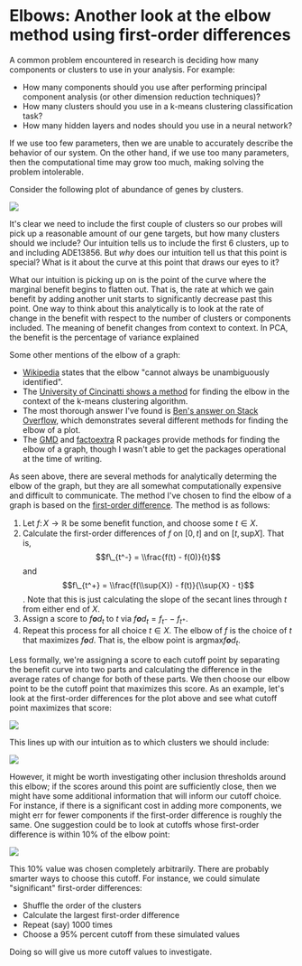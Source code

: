 Elbows: Another look at the elbow method using first-order differences
================

A common problem encountered in research is deciding how many components or clusters to use in your analysis. For example:

-   How many components should you use after performing principal component analysis (or other dimension reduction techniques)?
-   How many clusters should you use in a k-means clustering classification task?
-   How many hidden layers and nodes should you use in a neural network?

If we use too few parameters, then we are unable to accurately describe the behavior of our system. On the other hand, if we use too many parameters, then the computational time may grow too much, making solving the problem intolerable.

Consider the following plot of abundance of genes by clusters.

<img src="elbows_files/figure-markdown_github/unnamed-chunk-2-1.png" style="display: block; margin: auto;" />

It's clear we need to include the first couple of clusters so our probes will pick up a reasonable amount of our gene targets, but how many clusters should we include? Our intuition tells us to include the first 6 clusters, up to and including ADE13856. But *why* does our intuition tell us that this point is special? What is it about the curve at this point that draws our eyes to it?

What our intuition is picking up on is the point of the curve where the marginal benefit begins to flatten out. That is, the rate at which we gain benefit by adding another unit starts to significantly decrease past this point. One way to think about this analytically is to look at the rate of change in the benefit with respect to the number of clusters or components included. The meaning of benefit changes from context to context. In PCA, the benefit is the percentage of variance explained

Some other mentions of the elbow of a graph:

-   [Wikipedia](https://en.wikipedia.org/wiki/Elbow_method_(clustering)) states that the elbow "cannot always be unambiguously identified".
-   The [University of Cincinatti shows a method](https://uc-r.github.io/kmeans_clustering#elbow) for finding the elbow in the context of the k-means clustering algorithm.
-   The most thorough answer I've found is [Ben's answer on Stack Overflow](https://stackoverflow.com/a/15376462), which demonstrates several different methods for finding the elbow of a plot.
-   The [GMD](https://www.rdocumentation.org/packages/GMD/versions/0.3.3/topics/elbow) and [factoextra](https://www.rdocumentation.org/packages/factoextra/versions/1.0.5/topics/fviz_nbclust) R packages provide methods for finding the elbow of a graph, though I wasn't able to get the packages operational at the time of writing.

As seen above, there are several methods for analytically determing the elbow of the graph, but they are all somewhat computationally expensive and difficult to communicate. The method I've chosen to find the elbow of a graph is based on the [first-order difference](https://en.wikipedia.org/wiki/Numerical_differentiation). The method is as follows:

1.  Let *f*: *X* → ℝ be some benefit function, and choose some *t* ∈ *X*.
2.  Calculate the first-order differences of *f* on \[0, *t*\] and on \[*t*, sup*X*\]. That is,
    $$f\_{t^-} = \\frac{f(t) - f(0)}{t}$$
     and
    $$f\_{t^+} = \\frac{f(\\sup{X}) - f(t)}{\\sup{X} - t}$$
    . Note that this is just calculating the slope of the secant lines through *t* from either end of *X*.
3.  Assign a score to *f**o**d*<sub>*t*</sub> to *t* via *f**o**d*<sub>*t*</sub> = *f*<sub>*t*<sup>−</sup></sub> − *f*<sub>*t*<sup>+</sup></sub>.
4.  Repeat this process for all choice *t* ∈ *X*. The elbow of *f* is the choice of *t* that maximizes *f**o**d*. That is, the elbow point is argmax*f**o**d*<sub>*t*</sub>.

Less formally, we're assigning a score to each cutoff point by separating the benefit curve into two parts and calculating the difference in the average rates of change for both of these parts. We then choose our elbow point to be the cutoff point that maximizes this score. As an example, let's look at the first-order differences for the plot above and see what cutoff point maximizes that score:

<img src="elbows_files/figure-markdown_github/unnamed-chunk-3-1.png" style="display: block; margin: auto;" />

This lines up with our intuition as to which clusters we should include:

<img src="elbows_files/figure-markdown_github/unnamed-chunk-4-1.png" style="display: block; margin: auto;" />

However, it might be worth investigating other inclusion thresholds around this elbow; if the scores around this point are sufficiently close, then we might have some additional information that will inform our cutoff choice. For instance, if there is a significant cost in adding more components, we might err for fewer components if the first-order difference is roughly the same. One suggestion could be to look at cutoffs whose first-order difference is within 10% of the elbow point:

<img src="elbows_files/figure-markdown_github/unnamed-chunk-5-1.png" style="display: block; margin: auto;" />

This 10% value was chosen completely arbitrarily. There are probably smarter ways to choose this cutoff. For instance, we could simulate "significant" first-order differences:

-   Shuffle the order of the clusters
-   Calculate the largest first-order difference
-   Repeat (say) 1000 times
-   Choose a 95% percent cutoff from these simulated values

Doing so will give us more cutoff values to investigate.
